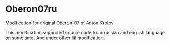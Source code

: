 # Oberon07ru
Modification for original Oberon-07 of Anton Krotov

This modification supproted source code from russian and english language on some time. And under other litl modification.